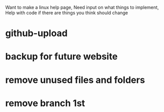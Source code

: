 Want to make a linux help page,
Need input on what things to implement,
Help with code if there are things you think should change


# github-upload
# backup for future website
# remove unused files and folders
# remove branch 1st
